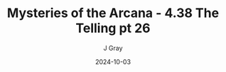 ---
title: 'Mysteries of the Arcana - 4.38 The Telling pt 26'
alt: 'Mysteries of the Arcana'
date: '2024-10-03'
author: 'J Gray'
artist: 'Keira'
---